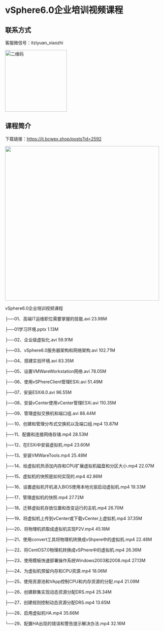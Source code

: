 # vSphere6.0企业培训视频课程

## 联系方式

客服微信号：itziyuan_xiaozhi

<img src="https://ziyuanyun.oss-cn-guangzhou.aliyuncs.com/common/20240614073449/666b82192834a.jpg" width="200" height="200" alt="二维码">

## 课程简介

下载链接：https://it.bcwex.shop/posts?id=2592

<img src="https://ziyuanyun.oss-cn-guangzhou.aliyuncs.com/yun/20240515184126/6644915694478.jpg" width="500" alt="">

  vSphere6.0企业培训视频课程



 ├──01、高端IT运维职位需要掌握的技能.avi 23.98M

 ├──01学习环境.pptx 1.13M

 ├──02、企业级虚拟化.avi 59.91M

 ├──03、vSphere6.0服务器架构和网络架构.avi 102.71M

 ├──04、搭建实验环境.avi 83.35M

 ├──05、设置VMWareWorkstation网络.avi 78.05M

 ├──06、使用vSPhereClient管理ESXi.avi 51.49M

 ├──07、安装ESXi6.0.avi 96.55M

 ├──08、安装vCenter使用vCenter管理ESXi.avi 110.35M

 ├──09、管理虚拟交换机和端口组.avi 88.44M

 ├──10、创建和管理分布式交换机以及端口组.mp4 13.87M

 ├──11、配置和连接网络存储.mp4 28.53M

 ├──12、在ESXi中安装虚拟机.mp4 23.60M

 ├──13、安装VMWareTools.mp4 25.48M

 ├──14、给虚拟机热添加内存和CPU扩展虚拟机磁盘和分区大小.mp4 22.07M

 ├──15、虚拟机的快照是如何实现的.mp4 42.86M

 ├──16、设置虚拟机开机进入BIOS使用本地光驱启动虚拟机.mp4 19.33M

 ├──17、管理虚拟机的快照.mp4 27.72M

 ├──18、迁移虚拟机存放位置和改变运行的主机.mp4 26.70M

 ├──19、将虚拟机上传到vCenter或下载vCenter上虚拟机.mp4 37.35M

 ├──20、将物理机抓取成虚拟机实现P2V.mp4 45.18M

 ├──21、使用convert工具将物理机转换成vShpere中的虚拟机.mp4 22.48M

 ├──22、将CentOS7.0物理机转换成vSPhere中的虚拟机.mp4 26.36M

 ├──23、使用模板快速部署操作系统Windows2003和2008.mp4 27.13M

 ├──24、为虚拟机预留内存和CPU资源.mp4 18.06M

 ├──25、使用资源池和VApp控制CPU和内存资源的分配.mp4 21.09M

 ├──26、创建群集实现动态资源分配DRS.mp4 25.34M

 ├──27、创建规则控制动态资源分配DRS.mp4 13.65M

 ├──28、启用虚拟机HA.mp4 35.66M

 └──29、配置HA出现的错误和警告提示解决办法.mp4 32.16M

  